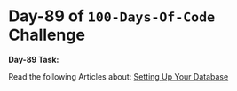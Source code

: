 # **Day-89 of `100-Days-Of-Code` Challenge**

**Day-89 Task:**

Read the following Articles about:
[Setting Up Your Database](https://nextjs.org/learn/dashboard-app/setting-up-your-database)